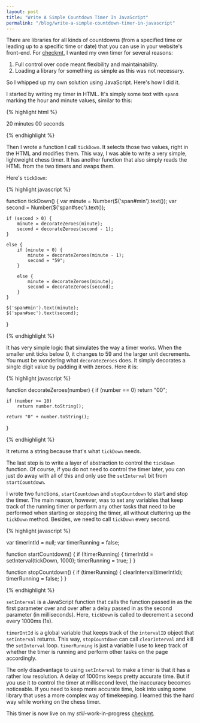 ```yaml
---
layout: post
title: "Write A Simple Countdown Timer In JavaScript"
permalink: "/blog/write-a-simple-countdown-timer-in-javascript"
---
```


There are libraries for all kinds of countdowns (from a specified time or leading up to a specific time or date) that you can use in your website's front-end. For [checkmt](http://antrikshy.com/checkmt/), I wanted my own timer for several reasons:

1. Full control over code meant flexibility and maintainability.
2. Loading a library for something as simple as this was not necessary.

So I whipped up my own solution using JavaScript. Here's how I did it.

<!--more-->

I started by writing my timer in HTML. It's simply some text with `span`s marking the hour and minute values, similar to this:

{% highlight html %}

<span id="min">20</span> minutes <span id="sec">00</span> seconds<br/>

{% endhighlight %}

Then I wrote a function I call `tickDown`. It selects those two values, right in the HTML and modifies them. This way, I was able to write a very simple, lightweight chess timer. It has another function that also simply reads the HTML from the two timers and swaps them.

Here's `tickDown`:

{% highlight javascript %}

function tickDown() {
    var minute = Number($('span#min').text());
    var second = Number($('span#sec').text());

    if (second > 0) {
        minute = decorateZeroes(minute);
        second = decorateZeroes(second - 1);
    }

    else {
        if (minute > 0) {
            minute = decorateZeroes(minute - 1);
            second = "59";
        }

        else {
            minute = decorateZeroes(minute);
            second = decorateZeroes(second);
        }
    }

    $('span#min').text(minute);
    $('span#sec').text(second);
}

{% endhighlight %}

It has very simple logic that simulates the way a timer works. When the smaller unit ticks below 0, it changes to 59 and the larger unit decrements. You must be wondering what `decorateZeroes` does. It simply decorates a single digit value by padding it with zeroes. Here it is:

{% highlight javascript %}

function decorateZeroes(number) {
    if (number == 0)
        return "00";

    if (number >= 10)
        return number.toString();

    return "0" + number.toString();
}

{% endhighlight %}

It returns a string because that's what `tickDown` needs.

The last step is to write a layer of abstraction to control the `tickDown` function. Of course, if you do not need to control the timer later, you can just do away with all of this and only use the `setInterval` bit from `startCountdown`.

I wrote two functions, `startCountdown` and `stopCountdown` to start and stop the timer. The main reason, however, was to set any variables that keep track of the running timer or perform any other tasks that need to be performed when starting or stopping the timer, all without cluttering up the `tickDown` method. Besides, we need to call `tickDown` every second.

{% highlight javascript %}

var timerIntId = null;
var timerRunning = false;

function startCountdown() {
    if (!timerRunning) {
        timerIntId = setInterval(tickDown, 1000);
        timerRunning = true;
    }
}

function stopCountdown() {
    if (timerRunning) {
        clearInterval(timerIntId);
        timerRunning = false;
    }
}

{% endhighlight %}

`setInterval` is a JavaScript function that calls the function passed in as the first parameter over and over after a delay passed in as the second parameter (in milliseconds). Here, `tickDown` is called to decrement a second every 1000ms (1s).

`timerIntId` is a global variable that keeps track of the `intervalID` object that `setInterval` returns. This way, `stopCountdown` can call `clearInterval` and kill the `setInterval` loop. `timerRunning` is just a variable I use to keep track of whether the timer is running and perform other tasks on the page accordingly.

The only disadvantage to using `setInterval` to make a timer is that it has a rather low resolution. A delay of 1000ms keeps pretty accurate time. But if you use it to control the timer at millisecond level, the inaccuracy becomes noticeable. If you need to keep more accurate time, look into using some library that uses a more complex way of timekeeping. I learned this the hard way while working on the chess timer.

This timer is now live on my *still*-work-in-progress [checkmt](http://antrikshy.com/checkmt/).